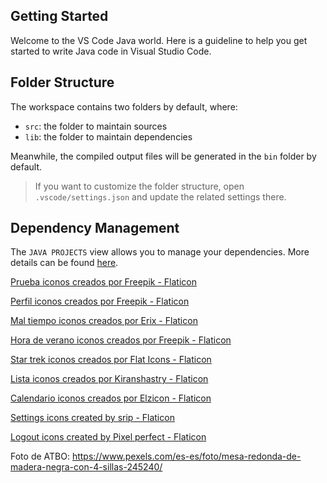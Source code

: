 ## Getting Started

Welcome to the VS Code Java world. Here is a guideline to help you get started to write Java code in Visual Studio Code.

## Folder Structure

The workspace contains two folders by default, where:

- `src`: the folder to maintain sources
- `lib`: the folder to maintain dependencies

Meanwhile, the compiled output files will be generated in the `bin` folder by default.

> If you want to customize the folder structure, open `.vscode/settings.json` and update the related settings there.

## Dependency Management

The `JAVA PROJECTS` view allows you to manage your dependencies. More details can be found [here](https://github.com/microsoft/vscode-java-dependency#manage-dependencies).



<a href="https://www.flaticon.es/iconos-gratis/prueba" title="prueba iconos">Prueba iconos creados por Freepik - Flaticon</a>

<a href="https://www.flaticon.es/iconos-gratis/perfil" title="perfil iconos">Perfil iconos creados por Freepik - Flaticon</a>

<a href="https://www.flaticon.es/iconos-gratis/mal-tiempo" title="mal tiempo iconos">Mal tiempo iconos creados por Erix - Flaticon</a>

<a href="https://www.flaticon.es/iconos-gratis/hora-de-verano" title="hora de verano iconos">Hora de verano iconos creados por Freepik - Flaticon</a>

<a href="https://www.flaticon.es/iconos-gratis/star-trek" title="star trek iconos">Star trek iconos creados por Flat Icons - Flaticon</a>

<a href="https://www.flaticon.es/iconos-gratis/lista" title="lista iconos">Lista iconos creados por Kiranshastry - Flaticon</a>

<a href="https://www.flaticon.es/iconos-gratis/calendario" title="calendario iconos">Calendario iconos creados por Elzicon - Flaticon</a>

<a href="https://www.flaticon.com/free-icons/settings" title="settings icons">Settings icons created by srip - Flaticon</a>

<a href="https://www.flaticon.com/free-icons/logout" title="logout icons">Logout icons created by Pixel perfect - Flaticon</a>

Foto de ATBO: https://www.pexels.com/es-es/foto/mesa-redonda-de-madera-negra-con-4-sillas-245240/